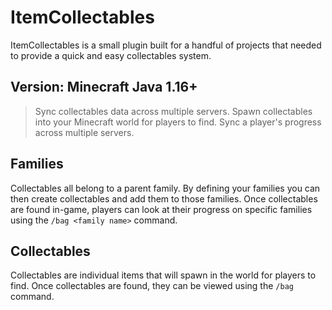 # ItemCollectables
ItemCollectables is a small plugin built for a handful of projects that needed to provide a quick and easy collectables system.

## Version: Minecraft Java 1.16+

> Sync collectables data across multiple servers.
> Spawn collectables into your Minecraft world for players to find.
> Sync a player's progress across multiple servers.

## Families
Collectables all belong to a parent family.
By defining your families you can then create collectables and add them to those families.
Once collectables are found in-game, players can look at their progress on specific families using the `/bag <family name>` command.

## Collectables
Collectables are individual items that will spawn in the world for players to find.
Once collectables are found, they can be viewed using the `/bag` command.
